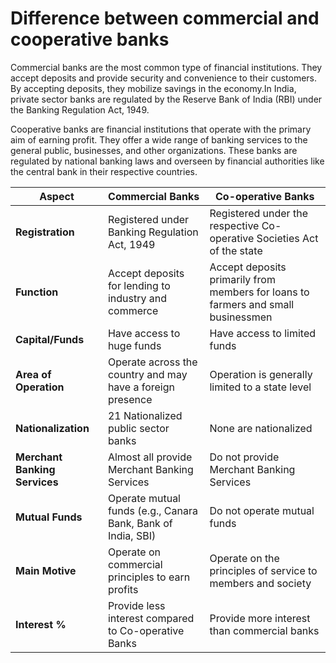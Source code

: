 # Difference between commercial and cooperative banks

Commercial banks are the most common type of financial institutions. They accept deposits and provide security and convenience to their customers. By accepting deposits, they mobilize savings in the economy.In India, private sector banks are regulated by the Reserve Bank of India (RBI) under the Banking Regulation Act, 1949.

Cooperative banks are financial institutions that operate with the primary aim of earning profit. They offer a wide range of banking services to the general public, businesses, and other organizations. These banks are regulated by national banking laws and overseen by financial authorities like the central bank in their respective countries.


| Aspect                 | Commercial Banks                                         | Co-operative Banks                                      |
|------------------------|----------------------------------------------------------|---------------------------------------------------------|
| **Registration**       | Registered under Banking Regulation Act, 1949            | Registered under the respective Co-operative Societies Act of the state |
| **Function**           | Accept deposits for lending to industry and commerce     | Accept deposits primarily from members for loans to farmers and small businessmen |
| **Capital/Funds**      | Have access to huge funds                                | Have access to limited funds                            |
| **Area of Operation**  | Operate across the country and may have a foreign presence | Operation is generally limited to a state level         |
| **Nationalization**    | 21 Nationalized public sector banks                      | None are nationalized                                   |
| **Merchant Banking Services** | Almost all provide Merchant Banking Services       | Do not provide Merchant Banking Services                |
| **Mutual Funds**       | Operate mutual funds (e.g., Canara Bank, Bank of India, SBI) | Do not operate mutual funds                           |
| **Main Motive**        | Operate on commercial principles to earn profits        | Operate on the principles of service to members and society |
| **Interest %**         | Provide less interest compared to Co-operative Banks    | Provide more interest than commercial banks             |

